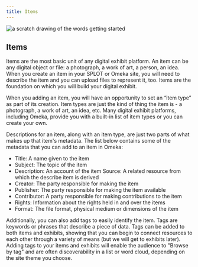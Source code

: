 ```yaml
---
title: Items
---
```


<img src="/course-in-a-box/img/omeka_items.png" alt="a scratch drawing of the words getting started" class="img-fluid">

## Items

Items are the most basic unit of any digital exhibit platform. An item can be any digital object or file: a photograph, a work of art, a person, an idea. When you create an item in your SPLOT or Omeka site, you will need to describe the item and you can upload files to represent it, too. Items are the foundation on which you will build your digital exhibit.

When you adding an item, you will have an opportunity to set an “item type” as part of its creation. Item types are just the kind of thing the item is - a photograph, a work of art, an idea, etc. Many digital exhibit platforms, including Omeka, provide you with a built-in list of item types or you can create your own.

Descriptions for an item, along with an item type, are just two parts of what makes up that item's metadata. The list below contains some of the metadata that you can add to an item in Omeka:

- Title: A name given to the item
- Subject: The topic of the item
- Description: An account of the item
Source: A related resource from which the describe item is derived
- Creator: The party responsible for making the item
- Publisher: The party responsible for making the item available
- Contributor: A party responsible for making contributions to the item
- Rights: Information about the rights held in and over the items
- Format: The file format, physical medium or dimensions of the item

Additionally, you can also add tags to easily identify the item. Tags are keywords or phrases that describe a piece of data. Tags can be added to both items and exhibits, showing that you can begin to connect resources to each other through a variety of means (but we will get to exhibits later). Adding tags to your items and exhibits will enable the audience to "Browse by tag" and are often discoverability in a list or word cloud, depending on the site theme you choose.
